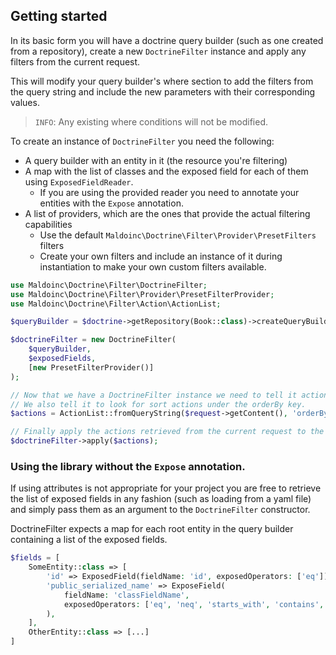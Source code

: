 ## Getting started

In its basic form you will have a doctrine query builder (such as one created from a repository),
create a new `DoctrineFilter` instance and apply any filters from the current request.

This will modify your query builder's where section to add the filters from the query string
and include the new parameters with their corresponding values.

> `INFO`: Any existing where conditions will not be modified.

To create an instance of `DoctrineFilter` you need the following:

* A query builder with an entity in it (the resource you're filtering)
* A map with the list of classes and the exposed field for each of them using `ExposedFieldReader`.
    * If you are using the provided reader you need to annotate your entities with the `Expose` annotation.
* A list of providers, which are the ones that provide the actual filtering capabilities
    * Use the default `Maldoinc\Doctrine\Filter\Provider\PresetFilters` filters
    * Create your own filters and include an instance of it during instantiation to make your own custom filters
      available.

```php
use Maldoinc\Doctrine\Filter\DoctrineFilter;
use Maldoinc\Doctrine\Filter\Provider\PresetFilterProvider;
use Maldoinc\Doctrine\Filter\Action\ActionList;

$queryBuilder = $doctrine->getRepository(Book::class)->createQueryBuilder('b');

$doctrineFilter = new DoctrineFilter(
    $queryBuilder,
    $exposedFields,
    [new PresetFilterProvider()]
);

// Now that we have a DoctrineFilter instance we need to tell it actions to take.
// We also tell it to look for sort actions under the orderBy key.
$actions = ActionList::fromQueryString($request->getContent(), 'orderBy');

// Finally apply the actions retrieved from the current request to the query builder.
$doctrineFilter->apply($actions);
```

### Using the library without the `Expose` annotation.

If using attributes is not appropriate for your project you are free to retrieve the list of exposed fields in any
fashion (such as loading from a yaml file) and simply pass them as an argument to the `DoctrineFilter` constructor.

DoctrineFilter expects a map for each root entity in the query builder containing a list of the exposed fields.

```php
$fields = [
    SomeEntity::class => [
        'id' => ExposedField(fieldName: 'id', exposedOperators: ['eq']),
        'public_serialized_name' => ExposeField(
            fieldName: 'classFieldName', 
            exposedOperators: ['eq', 'neq', 'starts_with', 'contains', 'ends_with']
        ),
    ],
    OtherEntity::class => [...]
]
```

